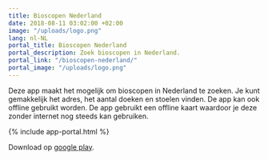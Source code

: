 ```yaml
---
title: Bioscopen Nederland
date: 2018-08-11 03:02:00 +02:00
image: "/uploads/logo.png"
lang: nl-NL
portal_title: Bioscopen Nederland
portal_description: Zoek bioscopen in Nederland.
portal_link: "/bioscopen-nederland/"
portal_image: "/uploads/logo.png"
---
```


Deze app maakt het mogelijk om bioscopen in Nederland te zoeken. Je kunt gemakkelijk het adres, het aantal doeken en stoelen vinden. De app kan ook offline gebruikt worden. De app gebruikt een offline kaart waardoor je deze zonder internet nog steeds kan gebruiken.

{% include app-portal.html %}

Download op [google play](https://play.google.com/store/apps/details?id=com.EchoSierraStudio.Bioscopen_Nederland).